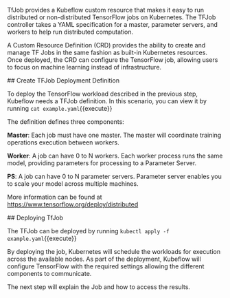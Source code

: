 TfJob provides a Kubeflow custom resource that makes it easy to run distributed or non-distributed TensorFlow jobs on Kubernetes. The TFJob controller takes a YAML specification for a master, parameter servers, and workers to help run distributed computation.

A Custom Resource Definition (CRD) provides the ability to create and manage TF Jobs in the same fashion as built-in Kubernetes resources. Once deployed, the CRD can configure the TensorFlow job, allowing users to focus on machine learning instead of infrastructure.

## Create TFJob Deployment Definition

To deploy the TensorFlow workload described in the previous step, Kubeflow needs a TFJob definition. In this scenario, you can view it by running `cat example.yaml`{{execute}}

The definition defines three components:

__Master__: Each job must have one master. The master will coordinate training operations execution between workers.

__Worker__: A job can have 0 to N workers. Each worker process runs the same model, providing parameters for processing to a Parameter Server.

__PS__: A job can have 0 to N parameter servers. Parameter server enables you to scale your model across multiple machines.

More information can be found at https://www.tensorflow.org/deploy/distributed

## Deploying TfJob

The TFJob can be deployed by running `kubectl apply -f example.yaml`{{execute}}

By deploying the job, Kubernetes will schedule the workloads for execution across the available nodes. As part of the deployment, Kubeflow will configure TensorFlow with the required settings allowing the different components to communicate.

The next step will explain the Job and how to access the results.
